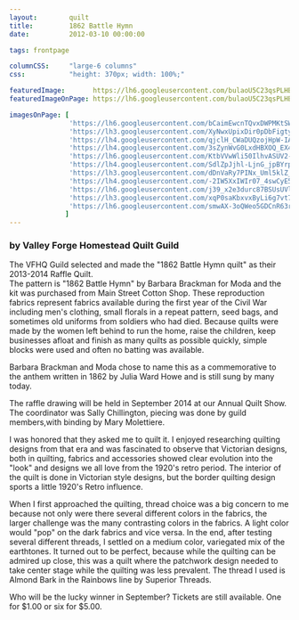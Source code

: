 ```yaml
---
layout:        quilt
title:         1862 Battle Hymn
date:          2012-03-10 00:00:00

tags: frontpage

columnCSS:     "large-6 columns"
css:           "height: 370px; width: 100%;"

featuredImage:       https://lh6.googleusercontent.com/bulaoU5C23qsPLHB_CAyCDegDIYtF1lkgHMrIHWeTQI=w470
featuredImageOnPage: https://lh6.googleusercontent.com/bulaoU5C23qsPLHB_CAyCDegDIYtF1lkgHMrIHWeTQI=w1000

imagesOnPage: [
               'https://lh6.googleusercontent.com/bCaimEwcnTQvxDWPMKtSWaJ3p3vz_m70Jw3jrf0-RKw=w303',
               'https://lh3.googleusercontent.com/XyNwxUpixDir0pDbFigtymsHTycQN8nvPzU7X-eHX04=w303',
               'https://lh4.googleusercontent.com/qjclH_CWaDUQzojHpW-IAYo2uqdMSqZuopMN_96OF5A=w303',
               'https://lh4.googleusercontent.com/3sZynWvG0LxdHBXOQ_EX4e9QQ6PRIXAZdelrxSyEDUk=w303',
               'https://lh6.googleusercontent.com/KtbVVwWli50IlhvASUV2-vEGd86HPdjXw05ISISlrTM=w303',
               'https://lh4.googleusercontent.com/SdlZpJjhl-LjnG_jpBYrpFYnFsOfD8_R2ckWBRn6lDg=w303',
               'https://lh3.googleusercontent.com/dDnVaRy7PINx_Uml5klZ_13GI_yZYAai3_--gTWHEUs=w303',
               'https://lh4.googleusercontent.com/-2IW5XxIWIr07_4swCyE5No6l9yuaZFzC0NDBxXQNSA=w303',
               'https://lh6.googleusercontent.com/j39_x2e3durc87BSUsUVlLQsW39WGCdNnZKsphmlzWk=w303',
               'https://lh3.googleusercontent.com/xqP0saKbxvxByLi6g7vt7Q3xDprl5FMVQOoSxZvObXQ=w303',
               'https://lh6.googleusercontent.com/smwAX-3oQWeo5GDCnR63rmbcqATL5P6UHvuZVhNHnh8=w303'
              ]
---
```


### by Valley Forge Homestead Quilt Guild

The VFHQ Guild selected and made the "1862 Battle Hymn quilt" as their 2013-2014 Raffle Quilt.   
The pattern is "1862 Battle Hymn" by Barbara Brackman for Moda and the kit was purchased from Main Street Cotton Shop. These reproduction fabrics represent fabrics available during the first year of the Civil War including men's clothing, small florals in a repeat pattern, seed bags, and sometimes old uniforms from soldiers who had died. Because quilts were made by the women left behind to run the home, raise the children, keep businesses afloat and finish as many quilts as possible quickly, simple blocks were used and often no batting was available.

Barbara Brackman and Moda chose to name this as a commemorative to the anthem written in 1862 by Julia Ward Howe and is still sung by many today.

The raffle drawing will be held in September 2014 at our Annual Quilt Show.  The coordinator was Sally Chillington, piecing was done by guild members,with binding by Mary Molettiere. 

I was honored that they asked me to quilt it.  I enjoyed researching quilting designs from that era and was fascinated to observe that Victorian designs, both in quilting, fabrics and accessories showed clear evolution into the "look" and designs we all love from the 1920's retro period.  The interior of the quilt is done in Victorian style designs, but the border quilting design sports a little 1920's Retro influence.

When I first approached the quilting, thread choice was a big concern to me because not only were there several different colors in the fabrics, the larger challenge was the many contrasting colors in the fabrics.  A light color would "pop" on the dark fabrics and vice versa.  In the end, after testing several different threads, I settled on a medium color, variegated mix of the earthtones.  It turned out to be perfect, because while the quilting can be admired up close, this was a quilt where the patchwork design needed to take center stage while the quilting was less prevalent.  The thread I used is Almond Bark in the Rainbows line by Superior Threads.  

Who will be the lucky winner in September?  Tickets are still available.  One for $1.00 or six for $5.00.
